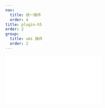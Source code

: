 ```yaml
---
nav:
  title: 统一插件
  order: 4
title: plugin-h5
order: 2
group:
  title: umi 插件
  order: 2
---
```


<embed src="../../packages/plugin-h5/README.md"></embed>
